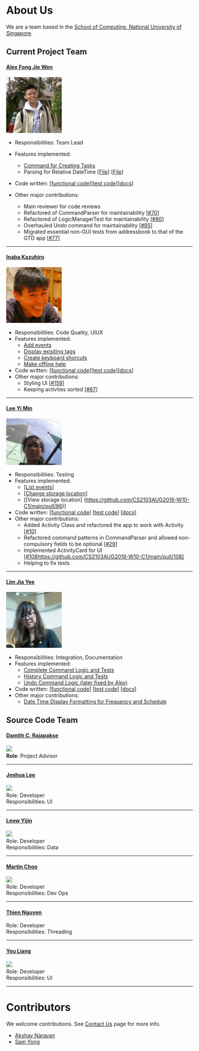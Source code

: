 # About Us

We are a team based in the [School of Computing, National University of Singapore](http://www.comp.nus.edu.sg).

## Current Project Team

#### [Alex Fong Jie Wen](https://github.com/AlexFJW)
<img src="images/AlexFongJieWen.jpg" width="150"><br>
* Responsibilities: Team Lead
* Features implemented:
    * [Command for Creating Tasks](https://github.com/CS2103AUG2016-W10-C1/main/pull/15)
    *  Parsing for Relative DateTime [[File](https://github.com/CS2103AUG2016-W10-C1/main/blob/master/src/main/java/seedu/taskman/logic/parser/DateTimeParser.java)] [[File](https://github.com/CS2103AUG2016-W10-C1/main/blob/master/src/test/java/seedu/taskman/logic/parser/DateTimeParserTest.java)]
* Code written: [[functional code](https://github.com/CS2103AUG2016-W10-C1/main/blob/master/collated/main/A0139019E.md)][[test code](https://github.com/CS2103AUG2016-W10-C1/main/blob/master/collated/test/A0139019E.md)][[docs](https://github.com/CS2103AUG2016-W10-C1/main/blob/master/collated/docs/A0139019E.md)]

* Other major contributions:
	* Main reviewer for code reviews
    * Refactored of CommandParser for maintainability [[#70](https://github.com/CS2103AUG2016-W10-C1/main/pull/79)]
    * Refactored of LogicManagerTest for maintainability [[#80](https://github.com/CS2103AUG2016-W10-C1/main/pull/80)]
    * Overhauled Undo command for maintainability [[#85](https://github.com/CS2103AUG2016-W10-C1/main/pull/85)]
    * Migrated essential non-GUI tests from addressbook to that of the GTD app [[#77](https://github.com/CS2103AUG2016-W10-C1/main/pull/77)]

-----

#### [Inaba Kazuhiro](https://github.com/inaba1231)
<img src="images/InabaKazuhiro.jpeg" width="150"><br>
* Responsibilities: Code Quality, UIUX
* Features implemented:
	* [Add events](https://github.com/CS2103AUG2016-W10-C1/main/blob/master/src/main/java/seedu/taskman/logic/commands/AddECommand.java)
	* [Display exisiting tags](https://github.com/CS2103AUG2016-W10-C1/main/blob/master/src/main/java/seedu/taskman/logic/commands/TagsCommand.java)
	* [Create keyboard shorcuts](https://github.com/CS2103AUG2016-W10-C1/main/blob/master/src/main/java/seedu/taskman/ui/MainWindow.java)
	* [Make offline help](https://github.com/CS2103AUG2016-W10-C1/main/blob/master/src/main/java/seedu/taskman/ui/HelpWindow.java)
* Code written: [[functional code](https://github.com/CS2103AUG2016-W10-C1/main/blob/master/collated/main/A0140136W.md)][[test code](https://github.com/CS2103AUG2016-W10-C1/main/blob/master/collated/test/A0140136W.md)][[docs](https://github.com/CS2103AUG2016-W10-C1/main/blob/master/collated/docs/A0140136W.md)]
* Other major contributions:
	* Styling UI [[#159](https://github.com/CS2103AUG2016-W10-C1/main/pull/159)]
	* Keeping activties sorted [[#87](https://github.com/CS2103AUG2016-W10-C1/main/pull/87)]

-----

#### [Lee Yi Min](https://github.com/leeyimin)
<img src="images/LeeYiMin.jpg" width="150"><br>
* Responsibilities: Testing
* Features implemented:
	* [[List events](https://github.com/CS2103AUG2016-W10-C1/main/pull/14)]
	* [[Change storage location](https://github.com/CS2103AUG2016-W10-C1/main/pull/44)]
	* [[View storage location] (https://github.com/CS2103AUG2016-W10-C1/main/pull/86)]
* Code written: [[functional code](https://github.com/CS2103AUG2016-W10-C1/main/blob/master/collated/main/A0121299A.md)]
[[test code](https://github.com/CS2103AUG2016-W10-C1/main/blob/master/collated/test/A0121299A.md)]
[[docs](https://github.com/CS2103AUG2016-W10-C1/main/blob/master/collated/docs/A0121299A.md)]
* Other major contributions:
    * Added Activity Class and refactored the app to work with Activity [[#10](https://github.com/CS2103AUG2016-W10-C1/main/pull/10)]
    * Refactored command patterns in CommandParser and allowed non-compulsory fields to be optional [[#29](https://github.com/CS2103AUG2016-W10-C1/main/pull/29)]
    * Implemented ActivityCard for UI [[#108](https://github.com/CS2103AUG2016-W10-C1/main/pull/108)https://github.com/CS2103AUG2016-W10-C1/main/pull/108]
    * Helping to fix tests

-----

#### [Lim Jia Yee](http://github.com/jia1)
<img src="images/LimJiaYee.jpg" width="150"><br>
* Responsibilities: Integration, Documentation
* Features implemented:
	* [Complete Command Logic and Tests](https://github.com/CS2103AUG2016-W10-C1/main/blob/master/src/main/java/seedu/taskman/logic/commands/CompleteCommand.java)
	* [History Command Logic and Tests](https://github.com/CS2103AUG2016-W10-C1/main/blob/new/command/history/src/main/java/seedu/taskman/logic/commands/HistoryCommand.java)
	* [Undo Command Logic (later fixed by Alex)](https://github.com/CS2103AUG2016-W10-C1/main/blob/master/src/main/java/seedu/taskman/logic/commands/UndoCommand.java)
* Code written: [[functional code](https://github.com/CS2103AUG2016-W10-C1/main/blob/master/collated/main/A0136070R.md)]
[[test code](https://github.com/CS2103AUG2016-W10-C1/main/blob/master/collated/test/A0136070R.md)]
[[docs](https://github.com/CS2103AUG2016-W10-C1/main/blob/master/collated/docs/A0136070R.md)]
* Other major contributions:
	* [Date Time Display Formatting for Frequency and Schedule](https://github.com/CS2103AUG2016-W10-C1/main/tree/master/src/main/java/seedu/taskman/model/event)

## Source Code Team

#### [Damith C. Rajapakse](http://www.comp.nus.edu.sg/~damithch)
<img src="images/DamithRajapakse.jpg" width="150"><br>
**Role**: Project Advisor

-----

#### [Joshua Lee](http://github.com/lejolly)
<img src="images/JoshuaLee.jpg" width="150"><br>
Role: Developer <br>
Responsibilities: UI

-----

#### [Leow Yijin](http://github.com/yijinl)
<img src="images/LeowYijin.jpg" width="150"><br>
Role: Developer <br>
Responsibilities: Data

-----

#### [Martin Choo](http://github.com/m133225)
<img src="images/MartinChoo.jpg" width="150"><br>
Role: Developer <br>
Responsibilities: Dev Ops

-----

#### [Thien Nguyen](https://github.com/ndt93)
Role: Developer <br>
Responsibilities: Threading

-----

#### [You Liang](http://github.com/yl-coder)
<img src="images/YouLiang.jpg" width="150"><br>
Role: Developer <br>
Responsibilities: UI

-----

# Contributors

We welcome contributions. See [Contact Us](ContactUs.md) page for more info.

* [Akshay Narayan](https://github.com/se-edu/addressbook-level4/pulls?q=is%3Apr+author%3Aokkhoy)
* [Sam Yong](https://github.com/se-edu/addressbook-level4/pulls?q=is%3Apr+author%3Amauris)
